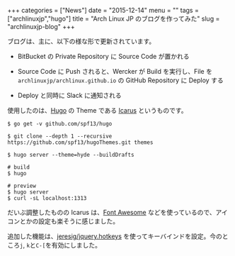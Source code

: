 +++
categories = ["News"]
date = "2015-12-14"
menu = ""
tags = ["archlinuxjp","hugo"]
title = "Arch Linux JP のブログを作ってみた"
slug = "archlinuxjp-blog"
+++

<!--more-->

ブログは、主に、以下の様な形で更新されています。

- BitBucket の Private Repository に Source Code が置かれる

- Source Code に Push されると、Wercker が Build を実行し、File を `archlinuxjp/archlinux.github.io` の GitHub Repository に Deploy する

- Deploy と同時に Slack に通知される

使用したのは、[Hugo](https://gohugo.io/) の Theme である [Icarus](https://themes.gohugo.io/hugo-icarus/) というものです。

```
$ go get -v github.com/spf13/hugo

$ git clone --depth 1 --recursive https://github.com/spf13/hugoThemes.git themes

$ hugo server --theme=hyde --buildDrafts

# build
$ hugo

# preview
$ hugo server
$ curl -sL localhost:1313
```

だいぶ調整したものの Icarus は、[Font Awesome](https://fortawesome.github.io/Font-Awesome/) などを使っているので、アイコンとかの設定も楽そうに感じました。

追加した機能は、[jeresig/jquery.hotkeys](https://github.com/jeresig/jquery.hotkeys) を使ってキーバインドを設定。今のところ`j`, `k`と`C-[`を有効にしました。

